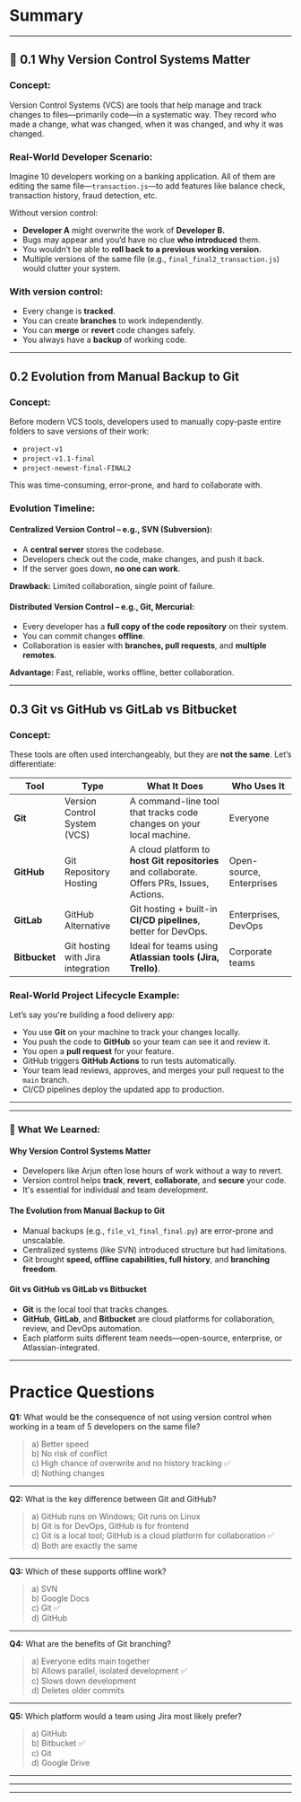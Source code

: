 

# Summary

---

## 🔹 **0.1 Why Version Control Systems Matter**

###  **Concept:**
Version Control Systems (VCS) are tools that help manage and track changes to files—primarily code—in a systematic way. They record who made a change, what was changed, when it was changed, and why it was changed.

###  **Real-World Developer Scenario:**
Imagine 10 developers working on a banking application. All of them are editing the same file—`transaction.js`—to add features like balance check, transaction history, fraud detection, etc.

Without version control:
- **Developer A** might overwrite the work of **Developer B.**
- Bugs may appear and you’d have no clue **who introduced** them.
- You wouldn’t be able to **roll back to a previous working version.**
- Multiple versions of the same file (e.g., `final_final2_transaction.js`) would clutter your system.

###  With version control:
- Every change is **tracked**.
- You can create **branches** to work independently.
- You can **merge** or **revert** code changes safely.
- You always have a **backup** of working code.

---

##  **0.2 Evolution from Manual Backup to Git**

###  **Concept:**
Before modern VCS tools, developers used to manually copy-paste entire folders to save versions of their work:
- `project-v1`
- `project-v1.1-final`
- `project-newest-final-FINAL2`

This was time-consuming, error-prone, and hard to collaborate with.

###  **Evolution Timeline:**

####  **Centralized Version Control – e.g., SVN (Subversion):**
- A **central server** stores the codebase.
- Developers check out the code, make changes, and push it back.
- If the server goes down, **no one can work**.

**Drawback:** Limited collaboration, single point of failure.

####  **Distributed Version Control – e.g., Git, Mercurial:**
- Every developer has a **full copy of the code repository** on their system.
- You can commit changes **offline**.
- Collaboration is easier with **branches, pull requests**, and **multiple remotes**.

**Advantage:** Fast, reliable, works offline, better collaboration.

---

##  **0.3 Git vs GitHub vs GitLab vs Bitbucket**

###  **Concept:**
These tools are often used interchangeably, but they are **not the same**. Let’s differentiate:

| Tool       | Type                        | What It Does                                                | Who Uses It            |
|------------|-----------------------------|-------------------------------------------------------------|------------------------|
| **Git**    | Version Control System (VCS) | A command-line tool that tracks code changes on your local machine. | Everyone               |
| **GitHub** | Git Repository Hosting       | A cloud platform to **host Git repositories** and collaborate. Offers PRs, Issues, Actions. | Open-source, Enterprises |
| **GitLab** | GitHub Alternative           | Git hosting + built-in **CI/CD pipelines**, better for DevOps. | Enterprises, DevOps   |
| **Bitbucket** | Git hosting with Jira integration | Ideal for teams using **Atlassian tools (Jira, Trello)**.    | Corporate teams        |

###  **Real-World Project Lifecycle Example:**

Let’s say you're building a food delivery app:

- You use **Git** on your machine to track your changes locally.
- You push the code to **GitHub** so your team can see it and review it.
- You open a **pull request** for your feature.
- GitHub triggers **GitHub Actions** to run tests automatically.
- Your team lead reviews, approves, and merges your pull request to the `main` branch.
- CI/CD pipelines deploy the updated app to production.

---



---

### 🔹 **What We Learned:**

####  **Why Version Control Systems Matter**
- Developers like Arjun often lose hours of work without a way to revert.
- Version control helps **track**, **revert**, **collaborate**, and **secure** your code.
- It's essential for individual and team development.

####  **The Evolution from Manual Backup to Git**
- Manual backups (e.g., `file_v1_final_final.py`) are error-prone and unscalable.
- Centralized systems (like SVN) introduced structure but had limitations.
- Git brought **speed, offline capabilities, full history**, and **branching freedom**.

####  **Git vs GitHub vs GitLab vs Bitbucket**
- **Git** is the local tool that tracks changes.
- **GitHub**, **GitLab**, and **Bitbucket** are cloud platforms for collaboration, review, and DevOps automation.
- Each platform suits different team needs—open-source, enterprise, or Atlassian-integrated.

---

#  **Practice Questions**

**Q1:** What would be the consequence of not using version control when working in a team of 5 developers on the same file?

> a) Better speed  
> b) No risk of conflict  
> c) High chance of overwrite and no history tracking ✅  
> d) Nothing changes  

---

**Q2:** What is the key difference between Git and GitHub?

> a) GitHub runs on Windows; Git runs on Linux  
> b) Git is for DevOps, GitHub is for frontend  
> c) Git is a local tool; GitHub is a cloud platform for collaboration ✅  
> d) Both are exactly the same  

---

**Q3:** Which of these supports offline work?

> a) SVN  
> b) Google Docs  
> c) Git ✅  
> d) GitHub  

---

**Q4:** What are the benefits of Git branching?

> a) Everyone edits main together  
> b) Allows parallel, isolated development ✅  
> c) Slows down development  
> d) Deletes older commits  

---

**Q5:** Which platform would a team using Jira most likely prefer?

> a) GitHub  
> b) Bitbucket ✅  
> c) Git  
> d) Google Drive  

---



---



---
